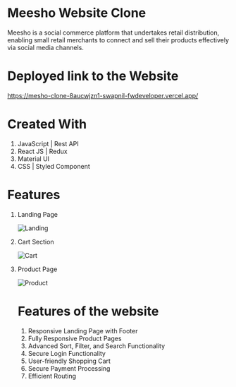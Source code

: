 # Meesho Website Clone

Meesho is a social commerce platform that undertakes retail distribution, enabling small retail merchants to connect and sell their products effectively via social media channels.

# Deployed link to the Website

https://mesho-clone-8aucwjzn1-swapnil-fwdeveloper.vercel.app/
# Created With

1. JavaScript | Rest API
2. React JS | Redux
3. Material UI
4. CSS | Styled Component


# Features

1. Landing Page

   ![Landing](https://i.imgur.com/nKDTwTd.png)

2. Cart Section

   ![Cart](https://i.imgur.com/XfrAOt0.png)

3. Product Page

   ![Product](https://i.imgur.com/VlUxeVG.png)
 
   
   # Features of the website
   1. Responsive Landing Page with Footer
   2. Fully Responsive Product Pages
   3. Advanced Sort, Filter, and Search Functionality
   4. Secure Login Functionality
   5. User-friendly Shopping Cart
   6. Secure Payment Processing
   7. Efficient Routing

 

